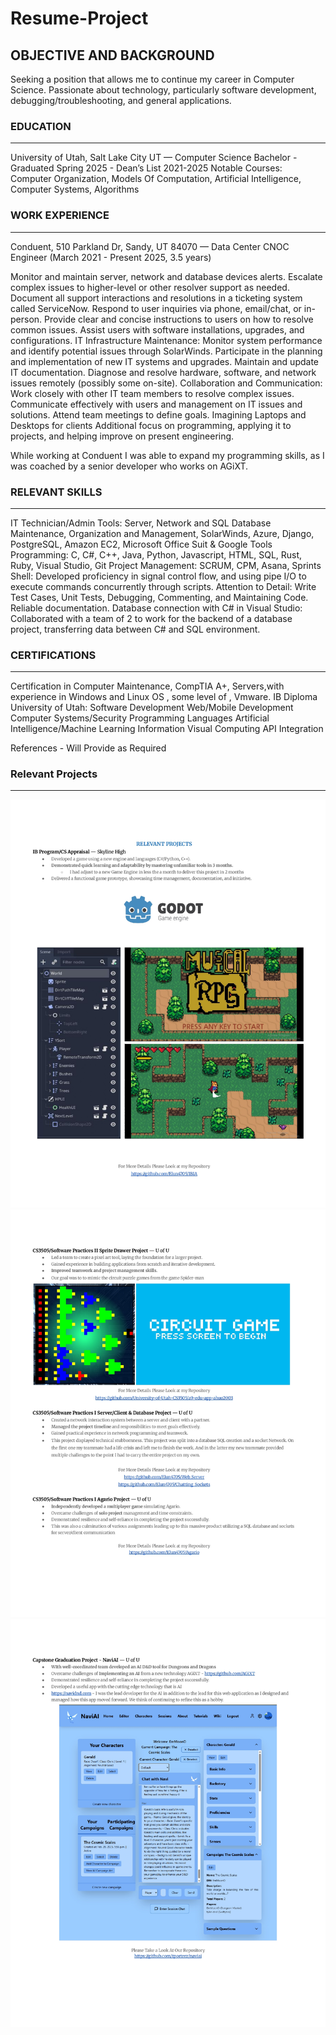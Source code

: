# Resume-Project

## OBJECTIVE AND BACKGROUND
Seeking a position that allows me to continue my career in Computer Science. Passionate about technology, particularly software development, debugging/troubleshooting, and general applications.
### EDUCATION
-----------------------------------------------------------------------------------------
University of Utah, Salt Lake City UT — Computer Science Bachelor - Graduated Spring 2025 - Dean’s List 2021-2025
Notable Courses: Computer Organization, Models Of Computation, Artificial Intelligence, Computer Systems, Algorithms
### WORK EXPERIENCE
-----------------------------------------------------------------------------------------
Conduent, 510 Parkland Dr, Sandy, UT 84070 — Data Center CNOC Engineer (March 2021  - Present 2025, 3.5 years)

Monitor and maintain server, network and database devices alerts. 
Escalate complex issues to higher-level or other resolver support as needed.
Document all support interactions and resolutions in a ticketing system called ServiceNow.
Respond to user inquiries via phone, email/chat, or in-person. Provide clear and concise instructions to users on how to resolve common issues. Assist users with software installations, upgrades, and configurations.
IT Infrastructure Maintenance: Monitor system performance and identify potential issues  through SolarWinds. 
Participate in the planning and implementation of new IT systems and upgrades. Maintain and update IT documentation. 
Diagnose and resolve hardware, software, and network issues remotely (possibly some on-site).
Collaboration and Communication: Work closely with other IT team members to resolve complex issues. Communicate effectively with users and management on IT issues and solutions. Attend team meetings to define goals.
Imagining Laptops and Desktops for clients
Additional focus on programming, applying it to projects, and helping improve on present engineering.

While working at Conduent I was able to expand  my programming skills, as I was coached by a senior developer who works on AGiXT.
### RELEVANT SKILLS
-----------------------------------------------------------------------------------------
IT Technician/Admin  Tools: Server, Network and SQL Database Maintenance, Organization and Management, SolarWinds, Azure, Django, PostgreSQL, Amazon EC2, Microsoft Office Suit & Google Tools
Programming: C, C#, C++, Java, Python, Javascript, HTML, SQL, Rust, Ruby, Visual Studio, Git
Project Management: SCRUM, CPM, Asana, Sprints
Shell: Developed proficiency in signal control flow, and using pipe I/O to execute commands concurrently through scripts.
Attention to Detail: Write Test Cases, Unit Tests, Debugging, Commenting, and Maintaining Code. Reliable documentation.
Database connection with C# in Visual Studio: Collaborated with a team of 2 to work for the backend of a database project, transferring data between C# and SQL environment.
### CERTIFICATIONS
-----------------------------------------------------------------------------------------
Certification in Computer Maintenance, CompTIA A+, Servers,with experience in  Windows and Linux OS , some level of , Vmware.
IB Diploma
University of Utah:
Software Development
Web/Mobile Development
Computer Systems/Security
Programming Languages
Artificial Intelligence/Machine Learning
Information
Visual Computing
API Integration

References - Will Provide as Required


### Relevant Projects
-----------------------------------------------------------------------------------------
![Page 1](https://github.com/Elun4705/Resume-Project/blob/main/Projects-%20Emmanuel%20Luna_page-0001.jpg)
![Page 2](https://github.com/Elun4705/Resume-Project/blob/main/Projects-%20Emmanuel%20Luna_page-0002.jpg)
![Page 2](https://github.com/Elun4705/Resume-Project/blob/main/Projects-%20Emmanuel%20Luna_page-0003.jpg)
